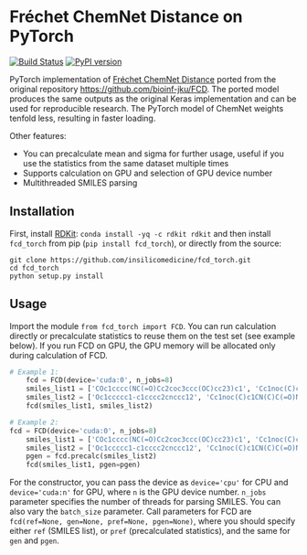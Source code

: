 # Fréchet ChemNet Distance on PyTorch

[![Build Status](https://travis-ci.com/insilicomedicine/fcd_torch.svg?branch=master)](https://travis-ci.com/insilicomedicine/fcd_torch) [![PyPI version](https://badge.fury.io/py/fcd-torch.svg)](https://badge.fury.io/py/fcd-torch)

PyTorch implementation of [Fréchet ChemNet Distance](https://pubs.acs.org/doi/10.1021/acs.jcim.8b00234) ported from the original repository https://github.com/bioinf-jku/FCD. The ported model produces the same outputs as the original Keras implementation and can be used for reproducible research. The PyTorch model of ChemNet weights tenfold less, resulting in faster loading.


Other features:
* You can precalculate mean and sigma for further usage, useful if you use the statistics from the same dataset multiple times
* Supports calculation on GPU and selection of GPU device number
* Multithreaded SMILES parsing


## Installation
First, install [RDKit](https://www.rdkit.org/docs/Install.html): `conda install -yq -c rdkit rdkit` and then install `fcd_torch` from pip (`pip install fcd_torch`), or directly from the source:
```{bash}
git clone https://github.com/insilicomedicine/fcd_torch.git
cd fcd_torch
python setup.py install
```

## Usage

Import the module `from fcd_torch import FCD`. You can run calculation directly or precalculate statistics to reuse them on the test set (see example below). If you run FCD on GPU, the GPU memory will be allocated only during calculation of FCD.

```python
# Example 1:
    fcd = FCD(device='cuda:0', n_jobs=8)
    smiles_list1 = ['COc1cccc(NC(=O)Cc2coc3ccc(OC)cc23)c1', 'Cc1noc(C)c1CN(C)C(=O)Nc1cc(F)cc(F)c1']
    smiles_list2 = ['Oc1ccccc1-c1cccc2cnccc12', 'Cc1noc(C)c1CN(C)C(=O)Nc1cc(F)cc(F)c1']
    fcd(smiles_list1, smiles_list2)
```

```python
# Example 2:
fcd = FCD(device='cuda:0', n_jobs=8)
    smiles_list1 = ['COc1cccc(NC(=O)Cc2coc3ccc(OC)cc23)c1', 'Cc1noc(C)c1CN(C)C(=O)Nc1cc(F)cc(F)c1']
    smiles_list2 = ['Oc1ccccc1-c1cccc2cnccc12', 'Cc1noc(C)c1CN(C)C(=O)Nc1cc(F)cc(F)c1']
    pgen = fcd.precalc(smiles_list2)
    fcd(smiles_list1, pgen=pgen)
```

For the constructor, you can pass the device as `device='cpu'` for CPU and `device='cuda:n'` for GPU, where `n` is the GPU device number. `n_jobs` parameter specifies the number of threads for parsing SMILES. You can also vary the `batch_size` parameter. Call parameters for FCD are `fcd(ref=None, gen=None, pref=None, pgen=None)`, where you should specify either `ref` (SMILES list), or `pref` (precalculated statistics), and the same for `gen` and `pgen`.
